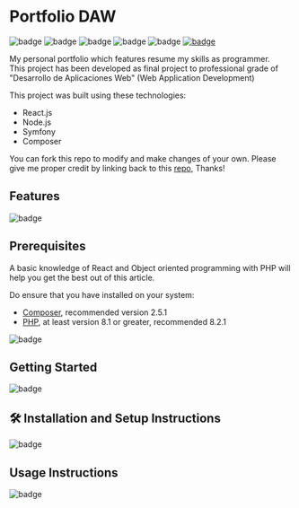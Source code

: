 # Portfolio DAW
![badge](https://img.shields.io/badge/Powered%20by-Coffee-brightgreen?logo=coffeescript)
![badge](https://img.shields.io/badge/Made%20with-React-brightgreen?logo=react)
![badge](https://img.shields.io/badge/Made%20with-Symfony-brightgreen?logo=symfony)
![badge](https://img.shields.io/badge/Open-Source-brightgreen?logo=github)
![badge](https://img.shields.io/badge/Fancy-Style-brightgreen?logo=less)
[![badge](https://img.shields.io/badge/Enhanced%20with-badges-brightgreen?logo=shieldsdotio)](https://shields.io/)

My personal portfolio which features resume my skills as programmer.
<br>This project has been developed as final project to professional grade of 
"Desarrollo de Aplicaciones Web" (Web Application Development)

This project was built using these technologies:
- React.js
- Node.js
- Symfony
- Composer

You can fork this repo to modify and make changes of your own. 
Please give me proper credit by linking back to this [repo](https://github.com/Brbcode/Portfolio-DAW), Thanks!

## Features
![badge](https://img.shields.io/badge/%20-TODO-red?logo=hackaday)
## Prerequisites
A basic knowledge of React and Object oriented programming with PHP will help you get the best out of this article.

Do ensure that you have installed on your system:
- [Composer](https://getcomposer.org/), recommended version 2.5.1
- [PHP](https://www.php.net/), at least version 8.1 or greater, recommended 8.2.1


![badge](https://img.shields.io/badge/%20-TODO-red?logo=hackaday)
## Getting Started
![badge](https://img.shields.io/badge/%20-TODO-red?logo=hackaday)
## 🛠 Installation and Setup Instructions
![badge](https://img.shields.io/badge/%20-TODO-red?logo=hackaday)
## Usage Instructions
![badge](https://img.shields.io/badge/%20-TODO-red?logo=hackaday)

